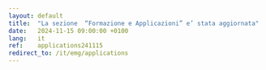 ```yaml
---
layout: default
title:  "La sezione  “Formazione e Applicazioni” e’ stata aggiornata"
date:   2024-11-15 09:00:00 +0100
lang:   it
ref:    applications241115
redirect_to: /it/emg/applications
---
```

